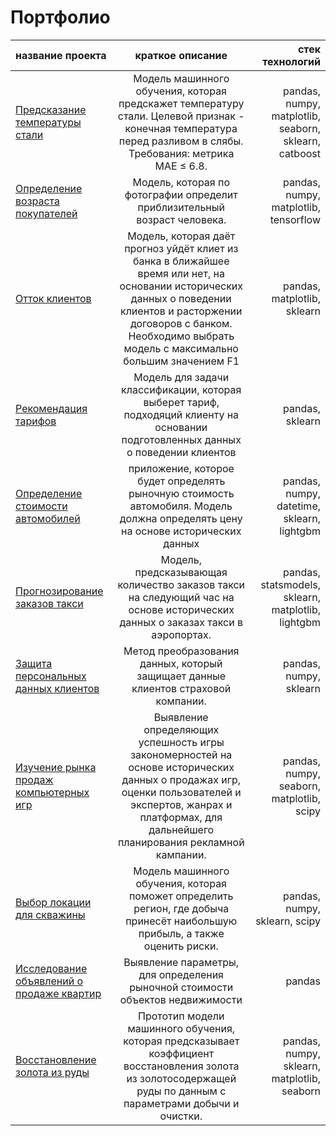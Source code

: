# Портфолио
| название проекта | краткое описание | стек технологий |
|:--|:----------------:|-------:|
[Предсказание температуры стали]( https://github.com/EkaterinaPodolyan/alloy_temperature)|Модель машинного обучения, которая предскажет температуру стали. Целевой признак - конечная температура перед разливом в слябы. Требования: метрика MAE ≤ 6.8.|pandas, numpy, matplotlib, seaborn, sklearn, catboost
|[Определение возраста покупателей](https://github.com/EkaterinaPodolyan/age-of-buyers )|Модель, которая по фотографии определит приблизительный возраст человека.|pandas, numpy, matplotlib, tensorflow
|[Отток клиентов](https://github.com/EkaterinaPodolyan/customer_outflow)|Модель, которая даёт прогноз уйдёт клиет из банка в ближайшее время или нет, на основании исторических данных о поведении клиентов и расторжении договоров с банком. Необходимо выбрать модель с максимально большим значением F1|pandas, matplotlib, sklearn
[Рекомендация тарифов](https://github.com/EkaterinaPodolyan/recommendation-of-tariffs)|Модель для задачи классификации, которая выберет тариф, подходяций клиенту на основании подготовленных данных о поведении клиентов|pandas, sklearn
[Определение стоимости автомобилей](https://github.com/EkaterinaPodolyan/Portfolio/tree/main/determining_the_value_of_the_car)|приложение, которое будет определять рыночную стоимость автомобиля. Модель должна определять цену на основе исторических данных|pandas, numpy, datetime, sklearn, lightgbm
[Прогнозирование заказов такси](https://github.com/EkaterinaPodolyan/Portfolio/tree/main/Prediction_of_taxi_orders)   |Модель, предсказывающая количество заказов такси на следующий час на основе исторических данных о заказах такси в аэропортах.|pandas, statsmodels, sklearn, matplotlib, lightgbm
[Защита персональных данных клиентов](https://github.com/EkaterinaPodolyan/Portfolio/tree/main/personal_data_protection)|Метод преобразования данных, который защищает данные клиентов страховой компании.|pandas, numpy, sklearn
[Изучение рынка продаж компьютерных игр](https://github.com/EkaterinaPodolyan/Portfolio/tree/main/analisis_of_computer_games)|Выявление определяющих успешность игры закономерностей на основе исторических данных о продажах игр, оценки пользователей и экспертов, жанрах и платформах, для дальнейшего планирования рекламной кампании.|pandas, numpy, seaborn, matplotlib, scipy
[Выбор локации для скважины](https://github.com/EkaterinaPodolyan/Portfolio/tree/main/choosing_the_location_for_the_well) |Mодель машинного обучения, которая поможет определить регион, где добыча принесёт наибольшую прибыль, а также оценить риски.|pandas, numpy, sklearn, scipy
[Исследование объявлений о продаже квартир](https://github.com/EkaterinaPodolyan/Portfolio/tree/main/apartment_price) |Выявление параметры, для определения рыночной стоимости объектов недвижимости|pandas
[Восстановление золота из руды](https://github.com/EkaterinaPodolyan/Portfolio/tree/main/gold_from_ore)  | Прототип модели машинного обучения, которая предсказывает коэффициент восстановления золота из золотосодержащей руды по данным с параметрами добычи и очистки.|pandas, numpy, sklearn, matplotlib, seaborn
